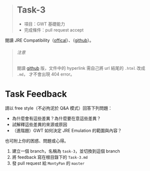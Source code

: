 > # Task-3 #
> * 項目：GWT 基礎能力
> * 完成條件：pull request accept

閱讀 JRE Compatibility（[offical]）、（[github]）。

[offical]: http://www.gwtproject.org/doc/latest/DevGuideCodingBasicsCompatibility.html
[github]: https://github.com/gwtproject/gwt-site/blob/master/src/main/markdown/doc/latest/DevGuideCodingBasicsCompatibility.md

> ###### 注意 ######
> 閱讀 [github] 版，文件中的 hyperlink 需自己將 url 結尾的 `.html` 改成 `.md`，
> 才不會出現 404 error。


Task Feedback
==============
請以 free style（不必拘泥於 Q&A 模式）回答下列問題：

* 為什麼會有這些差異？為什麼要在意這些差異？
* 試解釋這些差異的來源或原因
* （進階題）GWT 如何決定 JRE Emulation 的範圍與內容？

也可附上你的困惑、問題或心得。

1. 建立一個 branch，名稱為 `task-3`，並切換到這個 branch
1. 將 feedback 寫在根目錄下的 `Task-3.md`
1. 發 pull request 給 `MontyPan` 的 `master`